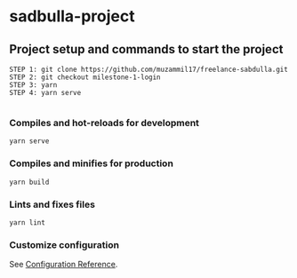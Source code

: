 # sadbulla-project

## Project setup and commands to start the project

```
STEP 1: git clone https://github.com/muzammil17/freelance-sabdulla.git
STEP 2: git checkout milestone-1-login
STEP 3: yarn
STEP 4: yarn serve


```

### Compiles and hot-reloads for development

```
yarn serve
```

### Compiles and minifies for production

```
yarn build
```

### Lints and fixes files

```
yarn lint
```

### Customize configuration

See [Configuration Reference](https://cli.vuejs.org/config/).
